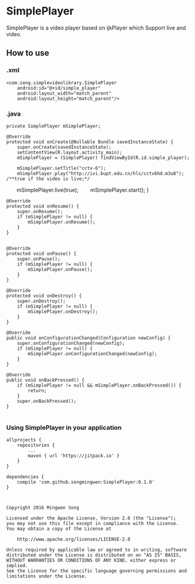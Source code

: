 # SimplePlayer

SimplePlayer is a video player based on ijkPlayer which Support live and video.

## How to use
### .xml
    
    <com.song.simplevideolibrary.SimplePlayer
        android:id="@+id/simple_player"
        android:layout_width="match_parent"
        android:layout_height="match_parent"/>

### .java
  
    private SimplePlayer mSimplePlayer;

    @Override
    protected void onCreate(@Nullable Bundle savedInstanceState) {
        super.onCreate(savedInstanceState);
        setContentView(R.layout.activity_main);
        mSimplePlayer = (SimplePlayer) findViewById(R.id.simple_player);

        mSimplePlayer.setTitle("cctv-6");
        mSimplePlayer.play("http://ivi.bupt.edu.cn/hls/cctv6hd.m3u8");
	/**true if the video is live;*/
        mSimplePlayer.live(true); 
        mSimplePlayer.start();
    }

    @Override
    protected void onResume() {
        super.onResume();
        if (mSimplePlayer != null) {
            mSimplePlayer.onResume();
        }
    }


    @Override
    protected void onPause() {
        super.onPause();
        if (mSimplePlayer != null) {
            mSimplePlayer.onPause();
        }
    }

    @Override
    protected void onDestroy() {
        super.onDestroy();
        if (mSimplePlayer != null) {
            mSimplePlayer.onDestroy();
        }
    }

    @Override
    public void onConfigurationChanged(Configuration newConfig) {
        super.onConfigurationChanged(newConfig);
        if (mSimplePlayer != null) {
            mSimplePlayer.onConfigurationChanged(newConfig);
        }
    }

    @Override
    public void onBackPressed() {
        if (mSimplePlayer != null && mSimplePlayer.onBackPressed()) {
            return;
        }
        super.onBackPressed();
    }
#
### Using SimplePlayer in your application

	allprojects {
		repositories {
			...
			maven { url 'https://jitpack.io' }
		}
	}
  
  	dependencies {
		compile 'com.github.songmingwen:SimplePlayer:0.1.0'
	}
  
# 
    Copyright 2016 Mingwen Song

    Licensed under the Apache License, Version 2.0 (the "License");
    you may not use this file except in compliance with the License.
    You may obtain a copy of the License at

        http://www.apache.org/licenses/LICENSE-2.0

    Unless required by applicable law or agreed to in writing, software
    distributed under the License is distributed on an "AS IS" BASIS,
    WITHOUT WARRANTIES OR CONDITIONS OF ANY KIND, either express or implied.
    See the License for the specific language governing permissions and
    limitations under the License.
